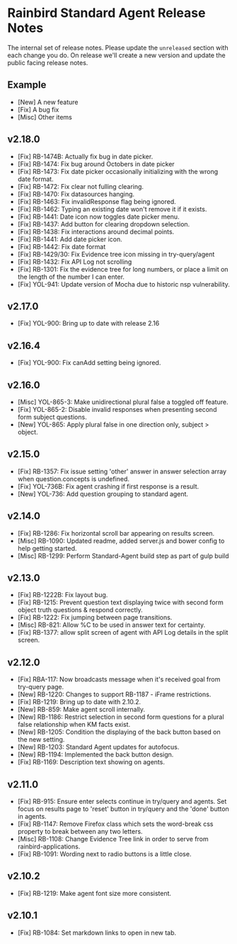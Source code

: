 # Rainbird Standard Agent Release Notes

The internal set of release notes. Please update the `unreleased` section with
each change you do. On release we'll create a new version and update the public
facing release notes.

## Example

  *  [New] A new feature
  *  [Fix] A bug fix
  * [Misc] Other items

## v2.18.0

  *  [Fix]  RB-1474B: Actually fix bug in date picker.
  *  [Fix]   RB-1474: Fix bug around Octobers in date picker
  *  [Fix]   RB-1473: Fix date picker occasionally initializing with the wrong date format.
  *  [Fix]   RB-1472: Fix clear not fulling clearing.
  *  [Fix]   RB-1470: Fix datasources hanging.
  *  [Fix]   RB-1463: Fix invalidResponse flag being ignored.
  *  [Fix]   RB-1462: Typing an existing date won't remove it if it exists.
  *  [Fix]   RB-1441: Date icon now toggles date picker menu.
  *  [Fix]   RB-1437: Add button for clearing dropdown selection.
  *  [Fix]   RB-1438: Fix interactions around decimal points.
  *  [Fix]   RB-1441: Add date picker icon.
  *  [Fix]   RB-1442: Fix date format
  *  [Fix]   RB-1429/30: Fix Evidence tree icon missing in try-query/agent
  *  [Fix]   RB-1432: Fix API Log not scrolling
  *  [Fix]   RB-1301: Fix the evidence tree for long numbers, or place a limit on the length of the number I can enter.
  *  [Fix]   YOL-941: Update version of Mocha due to historic nsp vulnerability.

## v2.17.0

  *  [Fix]   YOL-900: Bring up to date with release 2.16

## v2.16.4

  *  [Fix]   YOL-900: Fix canAdd setting being ignored.

## v2.16.0
  
  * [Misc] YOL-865-3: Make unidirectional plural false a toggled off feature.
  *  [Fix] YOL-865-2: Disable invalid responses when presenting second form subject questions.
  *  [New]   YOL-865: Apply plural false in one direction only, subject > object.

## v2.15.0

  *  [Fix]   RB-1357: Fix issue setting 'other' answer in answer selection array when question.concepts is undefined.
  *  [Fix]  YOL-736B: Fix agent crashing if first response is a result.
  *  [New]   YOL-736: Add question grouping to standard agent.

## v2.14.0

  *  [Fix]   RB-1286: Fix horizontal scroll bar appearing on results screen.
  * [Misc]   RB-1090: Updated readme, added server.js and bower config to help getting started.
  * [Misc]   RB-1299: Perform Standard-Agent build step as part of gulp build

## v2.13.0

  *  [Fix]  RB-1222B: Fix layout bug.
  *  [Fix]   RB-1215: Prevent question text displaying twice with second form object truth questions & respond correctly.
  *  [Fix]   RB-1222: Fix jumping between page transitions.
  * [Misc]    RB-821: Allow %C to be used in answer text for certainty.
  *  [Fix]   RB-1377: allow split screen of agent with API Log details in the split screen.

## v2.12.0

  *  [Fix]   RBA-117: Now broadcasts message when it's received goal from try-query page.
  *  [New]   RB-1220: Changes to support RB-1187 - iFrame restrictions.
  *  [Fix]   RB-1219: Bring up to date with 2.10.2.
  *  [New]    RB-859: Make agent scroll internally.
  *  [New]   RB-1186: Restrict selection in second form questions for a plural false relationship when KM facts exist.
  *  [New]   RB-1205: Condition the displaying of the back button based on the new setting.
  *  [New]   RB-1203: Standard Agent updates for autofocus.
  *  [New]   RB-1194: Implemented the back button design.
  *  [Fix]   RB-1169: Description text showing on agents.

## v2.11.0

  *  [Fix]   RB-915: Ensure enter selects continue in try/query and agents.  Set focus on results page to 'reset' button 
  					 in try/query and the 'done' button in agents.
  *  [Fix]  RB-1147: Remove Firefox class which sets the word-break css property to break between any two letters.
  *  [Misc] RB-1108: Change Evidence Tree link in order to serve from rainbird-applications.
  *  [Fix]  RB-1091: Wording next to radio buttons is a little close.

## v2.10.2

  *  [Fix] RB-1219: Make agent font size more consistent.

## v2.10.1

  *  [Fix] RB-1084: Set markdown links to open in new tab.
